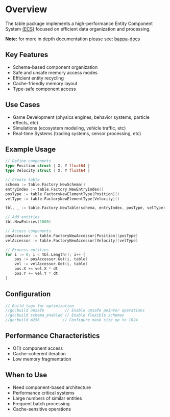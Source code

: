 
# Overview

The table package implements a high-performance Entity Component System [(ECS)](https://github.com/SanderMertens/ecs-faq) focused on efficient data organization and processing.

**Note:** for more in depth documentation please see: [bappa-docs](https://dl43t3h5ccph3.cloudfront.net/docs/table/overview/)

## Key Features

- Schema-based component organization
- Safe and unsafe memory access modes
- Efficient entity recycling
- Cache-friendly memory layout
- Type-safe component access

## Use Cases

- Game Development (physics engines, behavior systems, particle effects, etc)
- Simulations (ecosystem modeling, vehicle traffic, etc)
- Real-time Systems (trading systems, sensor processing, etc)

## Example Usage

```go
// Define components
type Position struct { X, Y float64 }
type Velocity struct { X, Y float64 }

// Create table
schema := table.Factory.NewSchema()
entryIndex := table.Factory.NewEntryIndex()
posType := table.FactoryNewElementType[Position]()
velType := table.FactoryNewElementType[Velocity]()

tbl, _ := table.Factory.NewTable(schema, entryIndex, posType, velType)

// Add entities
tbl.NewEntries(1000)

// Access components
posAccessor := table.FactoryNewAccessor[Position](posType)
velAccessor := table.FactoryNewAccessor[Velocity](velType)

// Process entities
for i := 0; i < tbl.Length(); i++ {
    pos := posAccessor.Get(i, table)
    vel := velAccessor.Get(i, table)
    pos.X += vel.X * dt
    pos.Y += vel.Y * dt
}
```

## Configuration

```go
// Build tags for optimization
//go:build unsafe         // Enable unsafe pointer operations
//go:build schema_enabled // Enable flexible schemas
//go:build m256          // Configure mask size up to 1024
```

## Performance Characteristics

- O(1) component access
- Cache-coherent iteration
- Low memory fragmentation

## When to Use

- Need component-based architecture
- Performance critical systems
- Large numbers of similar entities
- Frequent batch processing
- Cache-sensitive operations
